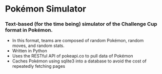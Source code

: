 <h1> Pokémon Simulator </h1>
<h3> Text-based (for the time being) simulator of the Challenge Cup format in Pokémon. </h3>
<ul>
<li> In this format, teams are composed of random Pokémon, random moves, and random stats. </li>
<li> Written in Python </li>
<li> Uses the RESTful API of pokeapi.co to pull data of Pokémon </li>
<li> Caches Pokémon using sqlite3 into a database to avoid the cost of repeatedly fetching pages </li>
</ul>
